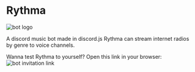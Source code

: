 # Rythma
![bot logo](https://cdn.discordapp.com/avatars/1093143762496127056/36b694ebd63f898c546f3c54ba0720e3.webp?size=128)


A discord music bot made in discord.js
Rythma can stream internet radios by genre to voice channels.

Wanna test Rythma to yourself?
Open this link in your browser:
![bot invitation link](https://discord.com/api/oauth2/authorize?client_id=1093143762496127056&permissions=2184243264&scope=bot)
